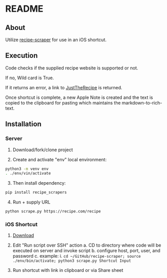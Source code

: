 # README

## About
Utilize [recipe-scraper](https://github.com/hhursev/recipe-scrapers) for use in an iOS shortcut.

## Execution
Code checks if the supplied recipe website is supported or not.

If no, Wild card is True.

If it returns an error, a link to [JustTheRecipe](https://www.justtherecipe.com/) is returned.

Once shortcut is complete, a new Apple Note is created and the text is copied to the clipboard for pasting which maintains the markdown-to-rich-text.

## Installation

### Server

1. Download/fork/clone project

2. Create and activate "env" local environment:

```sh
python3 -m venv env
. ./env/vin/activate
```

3. Then install dependency:

```sh
pip install recipe_scrapers
```

4. Run + supply URL

```sh
python scrape.py https://recipe.com/recipe
```

### iOS Shortcut

1. [Download](https://www.icloud.com/shortcuts/79ba5f80d70841d6b2880edd6fdb2dfc)

2. Edit "Run script over SSH" action
	a. CD to directory where code will be executed on server and invoke script
	b. configure host, port, user, and password
	c. example:
		i. `cd ~/GitHub/recipe-scraper; source ./env/bin/activate; python3 scrape.py Shortcut Input`

3. Run shortcut with link in clipboard or via Share sheet

